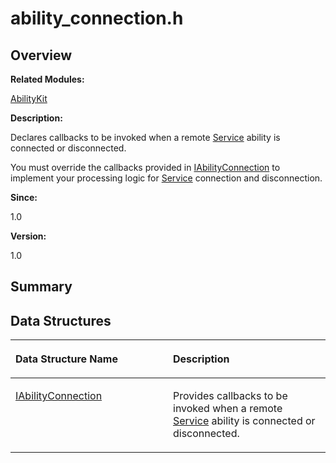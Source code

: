 # ability\_connection.h<a name="ZH-CN_TOPIC_0000001055358066"></a>

## **Overview**<a name="section1487342982093523"></a>

**Related Modules:**

[AbilityKit](AbilityKit.md)

**Description:**

Declares callbacks to be invoked when a remote  [Service](Service.md)  ability is connected or disconnected. 

You must override the callbacks provided in  [IAbilityConnection](IAbilityConnection.md)  to implement your processing logic for  [Service](Service.md)  connection and disconnection.

**Since:**

1.0

**Version:**

1.0

## **Summary**<a name="section1406688553093523"></a>

## Data Structures<a name="nested-classes"></a>

<a name="table304367275093523"></a>
<table><thead align="left"><tr id="row739706074093523"><th class="cellrowborder" valign="top" width="50%" id="mcps1.1.3.1.1"><p id="p204211260093523"><a name="p204211260093523"></a><a name="p204211260093523"></a>Data Structure Name</p>
</th>
<th class="cellrowborder" valign="top" width="50%" id="mcps1.1.3.1.2"><p id="p1808184699093523"><a name="p1808184699093523"></a><a name="p1808184699093523"></a>Description</p>
</th>
</tr>
</thead>
<tbody><tr id="row1016627510093523"><td class="cellrowborder" valign="top" width="50%" headers="mcps1.1.3.1.1 "><p id="p1606363828093523"><a name="p1606363828093523"></a><a name="p1606363828093523"></a><a href="IAbilityConnection.md">IAbilityConnection</a></p>
</td>
<td class="cellrowborder" valign="top" width="50%" headers="mcps1.1.3.1.2 "><p id="p2063580311093523"><a name="p2063580311093523"></a><a name="p2063580311093523"></a>Provides callbacks to be invoked when a remote <a href="Service.md">Service</a> ability is connected or disconnected. </p>
</td>
</tr>
</tbody>
</table>

